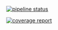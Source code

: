 [![pipeline status](https://git.doit.wisc.edu/cdis/cs/courses/cs506/sp2024/team/tuesdaythursdaylecture/T_35/ims/badges/main/pipeline.svg)](https://git.doit.wisc.edu/cdis/cs/courses/cs506/sp2024/team/tuesdaythursdaylecture/T_35/ims/-/commits/main)


[![coverage report](https://git.doit.wisc.edu/cdis/cs/courses/cs506/sp2024/team/tuesdaythursdaylecture/T_35/ims/badges/main/coverage.svg)](https://git.doit.wisc.edu/cdis/cs/courses/cs506/sp2024/team/tuesdaythursdaylecture/T_35/ims/-/commits/main)